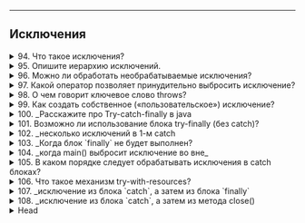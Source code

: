 ---
## Исключения



<details>
        <summary>94. Что такое исключения?</summary>

Исключение — это объект, сигнализирующий о возникновении **ошибки** во время **выполнения** программы.

```text
***** из методички *****
Исключение — это ошибка (является объектом), возникающая во время выполнения программы. 
```
</details>



<details>
        <summary>95. Опишите иерархию исключений.</summary>

![иерархия](/ITM/ITM01_Core1/imgs/2025-02-25_23-20-40.png)
* **Checked** — требуют обработки в коде.
* **Unchecked** — возникают из-за ошибок в логике программы.

Примеры с классами: 
```textmate
Throwable (checked) — базовый класс всех исключений и ошибок.
├── Error (unchecked) — критические ошибки JVM.
│ ├── OutOfMemoryError
│ ├── StackOverflowError
│ └── InternalError
└── Exception (checked) — ошибки, зависящие от программы.
├── RuntimeException (unchecked) — ошибки в логике программы.
│ ├── NullPointerException
│ ├── IndexOutOfBoundsException
│ ├── ArithmeticException
│ └── ClassCastException
└── Checked Exceptions (checked) — требуют обработки.
├── IOException
├── SQLException
└── ReflectiveOperationException
```

```text
***** из методички *****
"1. класс Throwable (checked)

2. от Throwable  -> Error (ошибки JVM) и Exception (checked общие)

3. от Exception 
    - > RuntimeException (unchecked)
    - > IOException, SQLException, ReflectiveOperationException (checked)

4.RuntimeException (unchecked):
  ClassCastExceptiuon
  IndexOutOfBoundException
  AritthmeticException
  NullPointerException


checked - зависит от программиста, unchecked - от программиста не зависит"
```
</details>



<details>
        <summary>96. Можно ли обработать необрабатываемые исключения?</summary>

**Да**, можно. Ошибки _JVM_ (_Error_) обычно не обрабатываются, 
но можно использовать `try-catch`, чтобы перехватить некоторые из них 
и предотвратить падение программы, если это возможно. 
Однако в большинстве случаев такие ошибки критичны, и лучше исправлять их причины, 
а не перехватывать.

```text
***** из методички *****
Можно, чтобы в некотрых случаях программа не прекратила работу
```
</details>



<details>
        <summary>97. Какой оператор позволяет принудительно выбросить исключение?</summary>

Оператор `throw` позволяет **принудительно** выбросить исключение в Java. 
Используется для генерации как стандартных, так и пользовательских исключений.

```text
***** из методички *****
Throw
```
</details>



<details>
        <summary>98. О чем говорит ключевое слово throws?</summary>

`throws` указывает, какие исключения метод может выбросить. 
Перекладывает ответственность за их обработку на вызывающий код.

Для создания собственного исключения нужно унаследоваться от `Exception` 
(если требуется **проверяемое** исключение) или `RuntimeException` 
(если **непроверяемое**) и, при необходимости, переопределить конструкторы и методы.

```text
***** из методички *****
"Метод потенциально может выбросить исключение с указанным типом. 
Передаёт обработку исключения вышестоящему методу."
```
</details>



<details>
        <summary>99. Как создать собственное («пользовательское») исключение?</summary>

```text
***** из методички *****
"Необходимо унаследоваться от базового класса требуемого типа исключений 
(например, от Exception или RuntimeException).
и переопределит методы"
```
</details>



<details>
        <summary>100. _Расскажите про Try-catch-finally в java</summary>

**Расскажите про механизм обработки исключений в java (`Try-catch-finally`)**

Механизм обработки исключений в Java:

* `try` – блок, в котором может возникнуть исключение.
* `catch` – перехватывает и обрабатывает указанное исключение. 
Может быть несколько блоков catch для разных типов исключений.
* `finally` – выполняется всегда, независимо от того, было исключение или нет. 
Используется для освобождения ресурсов.

```text
***** из методички *****
"Try - блок в котором может появиться исключение;
Catch - блок в котором мы указываем исключение и логику его обработки;
Finally - блок который обязательно отработает"
```
</details>



<details>
        <summary>101. Возможно ли использование блока try-finally (без catch)?</summary>

**Да**, `try` можно использовать с `finally` без `catch`. 

Блок `finally` выполнится **после** `try` в любом случае.

```text
***** из методички *****
try может быть в паре с finally, без catch. 
Работает это точно так же - после выхода из блока try выполняется блок finally
```
</details>



<details>
        <summary>102. _несколько исключений в 1-м catch</summary>

**Может ли один блок `catch` отлавливать сразу несколько исключений?**

**Да**, через `|` можно указать **несколько** типов исключений в одном `catch`.

```text
***** из методички *****
Да
```
</details>



<details>
        <summary>103. _Когда блок `finally` не будет выполнен?</summary>

**Всегда ли выполняется блок `finally`? Существуют ли ситуации, когда блок `finally` не будет выполнен?**

Блок `finally` выполняется **всегда**, кроме случаев:

1. Вызов `System.exit(0)`, `Runtime.getRuntime().exit(0)`, `Runtime.getRuntime().halt(0)`.
2. Аварийное завершение JVM (_например, из-за ошибки уровня `Error`_).
3. Бесконечный цикл или бесконечное ожидание в `try`, блокирующее выполнение.

```text
***** из методички *****
Да, кроме случаев завершения работы программы или JVM:

1 - Finally может не выполниться в случае если в блоке try вызывает System.exit(0), 
2 - Runtime.getRuntime().exit(0), Runtime.getRuntime().halt(0) 
 и если во время исполнения блока try виртуальная машина выполнила недопустимую операцию и будет закрыта. 
3 - В блоке try{} бесконечный цикл."
```
</details>



<details>
        <summary>104. _когда main() выбросит исключение во вне_</summary>

**Может ли метод `main()` выбросить исключение во _вне_ и если _да_, то где будет происходить обработка данного исключения?**

**Да**, `main()` может выбросить исключение. Оно передается _JVM_, которая:

1. Завершает главный поток приложения.
2. Вызывает `ThreadGroup.uncaughtException()`, если есть обработчик.

```text
***** из методички *****
Может и оно будет передано в виртуальную машину Java (JVM).
Для случая с методом main произойдет две вещи:

- будет завершен главный поток приложения;
- будет вызван ThreadGroup.uncaughtException.
```
</details>



<details>
        <summary>105. В каком порядке следует обрабатывать исключения в catch блоках?</summary>

Обрабатывать исключения нужно **от** более **специфичных** (_наследников_) 
**к** более **общим** (_предкам_), 

иначе компилятор выдаст **ошибку**.

```text
***** из методички *****
От наследника к предку
```
</details>



<details>
        <summary>106. Что такое механизм try-with-resources?</summary>

`Try-with-resources` **автоматически** закрывает ресурсы, объявленные в `try`, 
без явного `finally`. 

Работает с объектами, реализующими `AutoCloseable` или `Closeable`.

```text
***** из методички *****
Дает возможность объявлять один или несколько ресурсов в блоке try, 
которые будут закрыты автоматически без использования finally блока.

В качестве ресурса можно использовать любой объект, 
класс которого реализует интерфейс java.lang.AutoCloseable или java.io.Closeable.
```
</details>



<details>
        <summary>107. _исключение из блока `catch`, а затем из блока `finally`</summary>

**Что произойдет если исключение будет выброшено из блока `catch` **после** чего другое исключение будет выброшено из блока `finally`?**

```text
***** из методички *****
finally-секция может «перебить» throw/return при помощи другого throw/return
```
</details>



<details>
        <summary>108. _исключение из блока `catch`, а затем из метода close()</summary>

**Что произойдет если исключение будет выброшено из блока `catch` после чего другое исключение будет выброшено из метода close() при использовании try-with-resources?**

Исключение из `finally` **перезапишет** исключение из `catch`, и в итоге будет выброшено **именно оно**.

```text
***** из методички *****
В try-with-resources добавленна возможность хранения "подавленных" исключений, 
и брошенное try-блоком исключение имеет больший приоритет, 
чем исключения получившиеся во время закрытия.
```
</details>



<details>
        <summary>Head</summary>

```text
***** из методички *****
```
</details>
